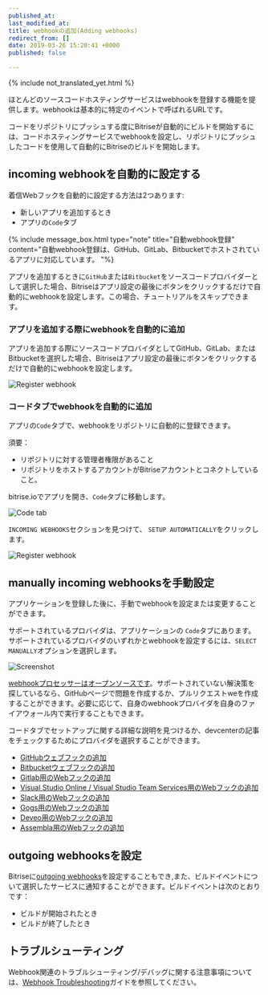 ```yaml
---
published_at:
last_modified_at:
title: webhookの追加(Adding webhooks)
redirect_from: []
date: 2019-03-26 15:20:41 +0000
published: false

---
```

{% include not_translated_yet.html %}

ほとんどのソースコードホスティングサービスはwebhookを登録する機能を提供します。webhookは基本的に特定のイベントで呼ばれるURLです。

コードをリポジトリにプッシュする度にBitriseが自動的にビルドを開始するには、コードホスティングサービスでwebhookを設定し、リポジトリにプッシュしたコードを使用して自動的にBitriseのビルドを開始します。

## incoming webhookを自動的に設定する

着信Webフックを自動的に設定する方法は2つあります:

* 新しいアプリを追加するとき
* アプリの`Code`タブ

{% include message_box.html type="note" title="自動webhook登録" content="自動webhook登録は、GitHub、GitLab、Bitbucketでホストされているアプリに対応しています。 "%}

アプリを追加するときに`GitHub`または`Bitbucket`をソースコードプロバイダーとして選択した場合、Bitriseはアプリ設定の最後にボタンをクリックするだけで自動的にwebhookを設定します。この場合、チュートリアルをスキップできます。

### アプリを追加する際にwebhookを自動的に追加

アプリを追加する際にソースコードプロバイダとしてGitHub、GitLab、またはBitbucketを選択した場合、Bitriseはアプリ設定の最後にボタンをクリックするだけで自動的にwebhookを設定します。

![Register webhook](/img/add-app-webhook.png)

### コードタブでwebhookを自動的に追加

アプリの`Code`タブで、webhookをリポジトリに自動的に登録できます。

須要：

* リポジトリに対する管理者権限があること
* リポジトリをホストするアカウントがBitriseアカウントとコネクトしていること。

bitrise.ioでアプリを開き、`Code`タブに移動します。

![Code tab](/img/code-tab.png)

`INCOMING WEBHOOKS`セクションを見つけて、 `SETUP AUTOMATICALLY`をクリックします。

![Register webhook](/img/webhook-auto.png)

## manually incoming webhooksを手動設定

アプリケーションを登録した後に、手動でwebhookを設定または変更することができます。

サポートされているプロバイダは、アプリケーションの `Code`タブにあります。サポートされているプロバイダのいずれかとwebhookを設定するには、`SELECT MANUALLY`オプションを選択します。

![Screenshot](/img/webhook-providers.png)

[webhookプロセッサーはオープンソースです](https://github.com/bitrise-io/bitrise-webhooks)。サポートされていない解決策を探しているなら、GitHubページで問題を作成するか、プルリクエストweを作成することができます。必要に応じて、自身のwebhookプロバイダを自身のファイアウォール内で実行することもできます。

コードタブでセットアップに関する詳細な説明を見つけるか、devcenterの記事をチェックするためにプロバイダを選択することができます。

* [GitHubウェブフックの追加](/webhooks/adding-a-github-webhook)
* [ Bitbucketウェブフックの追加  ](/webhooks/adding-a-bitbucket-webhook)
* [Gitlab用のWebフックの追加]()
* [ Visual Studio Online / Visual Studio Team Services用のWebフックの追加](/webhooks/adding-a-visual-studio-webhook)
* [ Slack用のWebフックの追加  ](/webhooks/adding-a-slack-webhook)
* [Gogs用のWebフックの追加](/webhooks/adding-a-gogs-webhook)
* [Deveo用のWebフックの追加](/webhooks/adding-deveo-webhook)
* [Assembla用のWebフックの追加](/webhooks/adding-assembla-webhook)

## outgoing webhooksを設定

Bitriseに[outgoing webhooks](/webhooks/adding-outgoing-webhooks/)を設定することもでき,また、ビルドイベントについて選択したサービスに通知することができます。ビルドイベントは次のとおりです：

* ビルドが開始されたとき
* ビルドが終了したとき

## トラブルシューティング

 Webhook関連のトラブルシューティング/デバッグに関する注意事項については、[Webhook Troubleshooting](/webhooks/troubleshooting)ガイドを参照してください。